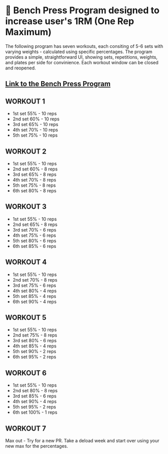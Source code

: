 # 💪 Bench Press Program designed to increase user's 1RM (One Rep Maximum) 

The following program has seven workouts, each consiting of 5-6 sets with varying weights - calculated using specific percentages. The program provides a simple, straightforward UI, showing sets, repetitions, weights, and plates per side for convinience. Each workout window can be closed and reopened.

## [Link to the Bench Press Program](https://miziukv.github.io/Bench-Press-Program/)

**WORKOUT 1** 
---------------------------
- 1st set 55% - 10 reps
- 2nd set 60% - 10 reps
- 3rd set 65% - 10 reps
- 4th set 70% - 10 reps
- 5th set 75% - 10 reps

**WORKOUT 2** 
---------------------------
- 1st set 55% - 10 reps
- 2nd set 60% - 8 reps
- 3rd set 65% - 8 reps
- 4th set 70% - 8 reps
- 5th set 75% - 8 reps
- 6th set 80% - 8 reps

**WORKOUT 3** 
---------------------------
- 1st set 55% - 10 reps
- 2nd set 65% - 8 reps
- 3rd set 70% - 6 reps
- 4th set 75% - 6 reps
- 5th set 80% - 6 reps
- 6th set 85% - 6 reps

**WORKOUT 4** 
---------------------------
- 1st set 55% - 10 reps
- 2nd set 70% - 8 reps
- 3rd set 75% - 6 reps
- 4th set 80% - 4 reps
- 5th set 85% - 4 reps
- 6th set 90% - 4 reps

**WORKOUT 5** 
---------------------------
- 1st set 55% - 10 reps
- 2nd set 75% - 8 reps
- 3rd set 80% - 6 reps
- 4th set 85% - 4 reps
- 5th set 90% - 2 reps
- 6th set 95% - 2 reps

**WORKOUT 6** 
---------------------------
- 1st set 55% - 10 reps
- 2nd set 80% - 8 reps
- 3rd set 85% - 6 reps
- 4th set 90% - 4 reps
- 5th set 95% - 2 reps
- 6th set 100% - 1 reps

**WORKOUT 7** 
---------------------------
Max out - Try for a new PR. Take a deload week and start over using your new max for the percentages.
